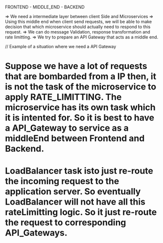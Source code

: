 FRONTEND - MIDDLE_END - BACKEND

=> We need a intermediate layer between client Side and Microservices
=> Using this middle end when client send requests, we will be able to make decision that which microservice       should  actually need to respond to this request.
=> We can do message Validation, response transformation and rate limitting.
=> We try to prepare an API Gateway that acts as a middle end.

// Example of a situation where we need a API Gateway
# Suppose we have a lot of requests that are bombarded from a IP then, it is not the task of the microservice to apply RATE_LIMITTING. The microservice has its own task which it is intented for. So it is best to have a API_Gateway to service as a middleEnd between Frontend and Backend.

# LoadBalancer task isto just re-route the incoming request to the application server. So eventually LoadBalancer will not have all this rateLimitting logic. So it just re-route the request to corresponding API_Gateways.

